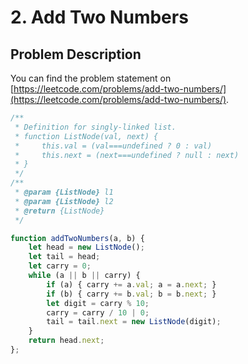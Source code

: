 # 2. Add Two Numbers

## Problem Description

You can find the problem statement on [https://leetcode.com/problems/add-two-numbers/](https://leetcode.com/problems/add-two-numbers/).

```js
/**
 * Definition for singly-linked list.
 * function ListNode(val, next) {
 *     this.val = (val===undefined ? 0 : val)
 *     this.next = (next===undefined ? null : next)
 * }
 */
/**
 * @param {ListNode} l1
 * @param {ListNode} l2
 * @return {ListNode}
 */

function addTwoNumbers(a, b) {
    let head = new ListNode();
    let tail = head;
    let carry = 0;
    while (a || b || carry) {
        if (a) { carry += a.val; a = a.next; }
        if (b) { carry += b.val; b = b.next; }
        let digit = carry % 10;
        carry = carry / 10 | 0;
        tail = tail.next = new ListNode(digit);
    }
    return head.next;
};
```